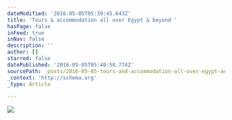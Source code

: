 ```yaml
---
dateModified: '2016-05-05T05:39:45.643Z'
title: 'Tours & accommodation all over Egypt & beyond '
hasPage: false
inFeed: true
inNav: false
description: ''
author: []
starred: false
datePublished: '2016-05-05T05:40:50.774Z'
sourcePath: _posts/2016-05-05-tours-and-accommodation-all-over-egypt-and-beyond.md
_context: 'http://schema.org'
_type: Article

---
```

![](https://the-grid-user-content.s3-us-west-2.amazonaws.com/06f16bdf-f5b1-4542-821f-ef04893176bc.jpg)